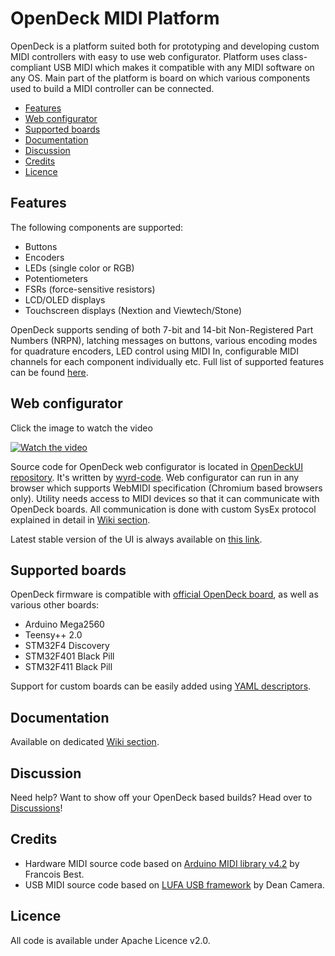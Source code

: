 # OpenDeck MIDI Platform

OpenDeck is a platform suited both for prototyping and developing custom MIDI controllers with easy to use web configurator. Platform uses class-compliant USB MIDI which makes it compatible with any MIDI software on any OS. Main part of the platform is board on which various components used to build a MIDI controller can be connected.

  * [Features](#features)
  * [Web configurator](#web-configurator)
  * [Supported boards](#supported-boards)
  * [Documentation](#documentation)
  * [Discussion](#discussion)
  * [Credits](#credits)
  * [Licence](#licence)

## Features

The following components are supported:

* Buttons
* Encoders
* LEDs (single color or RGB)
* Potentiometers
* FSRs (force-sensitive resistors)
* LCD/OLED displays
* Touchscreen displays (Nextion and Viewtech/Stone)

OpenDeck supports sending of both 7-bit and 14-bit Non-Registered Part Numbers (NRPN), latching messages on buttons, various encoding modes for quadrature encoders, LED control using MIDI In, configurable MIDI channels for each component individually etc. Full list of supported features can be found [here](https://github.com/shanteacontrols/OpenDeck/wiki/Configurable-features).


## Web configurator

Click the image to watch the video

[![Watch the video](https://img.youtube.com/vi/7X2LC0JMfAU/maxresdefault.jpg)](https://youtu.be/7X2LC0JMfAU)

Source code for OpenDeck web configurator is located in [OpenDeckUI repository](https://github.com/shanteacontrols/OpenDeckUI). It's written by [wyrd-code](https://github.com/wyrd-code/). Web configurator can run in any browser which supports WebMIDI specification (Chromium based browsers only). Utility needs access to MIDI devices so that it can communicate with OpenDeck boards. All communication is done with custom SysEx protocol explained in detail in [Wiki section](https://github.com/shanteacontrols/OpenDeck/wiki/SysEx-Configuration).

Latest stable version of the UI is always available on [this link](https://config.shanteacontrols.com).

## Supported boards

OpenDeck firmware is compatible with [official OpenDeck board](https://www.tindie.com/products/paradajz/opendeck-diy-midi-platform/), as well as various other boards:

* Arduino Mega2560
* Teensy++ 2.0
* STM32F4 Discovery
* STM32F401 Black Pill
* STM32F411 Black Pill

Support for custom boards can be easily added using [YAML descriptors](https://github.com/shanteacontrols/OpenDeck/wiki/Creating-custom-board-variant).

## Documentation

Available on dedicated [Wiki section](https://github.com/shanteacontrols/OpenDeck/wiki/).

## Discussion

Need help? Want to show off your OpenDeck based builds? Head over to [Discussions](https://github.com/shanteacontrols/OpenDeck/discussions)!

## Credits

* Hardware MIDI source code based on [Arduino MIDI library v4.2](https://github.com/FortySevenEffects/arduino_midi_library/releases/tag/4.2) by Francois Best.
* USB MIDI source code based on [LUFA USB framework](http://www.fourwalledcubicle.com/LUFA.php) by Dean Camera.

## Licence

All code is available under Apache Licence v2.0.
